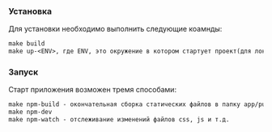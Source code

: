 ### Установка
Для установки необходимо выполнить следующие коамнды:
```makefile
make build
make up-<ENV>, где ENV, это окружение в котором стартует проект(для локали local)
```
### Запуск
Старт приложения возможен тремя способами:
```makefile
make npm-build - окончательная сборка статических файлов в папку app/public
make npm-dev
make npm-watch - отслеживание изменений файлов css, js и т.д.
```
